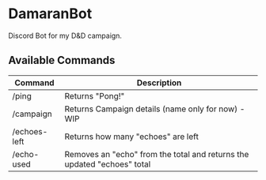 # DamaranBot

Discord Bot for my D&D campaign.

## Available Commands

| Command | Description |
| --- | ----------- |
| /ping | Returns "Pong!" |
| /campaign | Returns Campaign details (name only for now) - WIP  |
| /echoes-left | Returns how many "echoes" are left |
| /echo-used | Removes an "echo" from the total and returns the updated "echoes" total |
